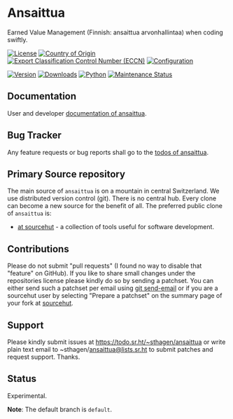 # Ansaittua

Earned Value Management (Finnish: ansaittua arvonhallintaa) when coding swiftly.

[![License](https://git.sr.ht/~sthagen/ansaittua/blob/default/docs/badges/license-spdx-mit.svg)](https://git.sr.ht/~sthagen/ansaittua/tree/default/item/LICENSE)
[![Country of Origin](https://git.sr.ht/~sthagen/ansaittua/blob/default/docs/badges/country-of-origin-name-switzerland-neutral.svg)](https://git.sr.ht/~sthagen/ansaittua/tree/default/item/COUNTRY-OF-ORIGIN)
[![Export Classification Control Number (ECCN)](https://git.sr.ht/~sthagen/ansaittua/blob/default/docs/badges/export-control-classification-number_eccn-ear99-neutral.svg)](https://git.sr.ht/~sthagen/ansaittua/tree/default/item/EXPORT-CONTROL-CLASSIFICATION-NUMBER)
[![Configuration](https://git.sr.ht/~sthagen/ansaittua/blob/default/docs/badges/configuration-sbom.svg)](https://git.sr.ht/~sthagen/ansaittua/tree/default/item/docs/third-party/README.md)

[![Version](https://git.sr.ht/~sthagen/ansaittua/blob/default/docs/badges/latest-release.svg)](https://pypi.python.org/pypi/ansaittua/)
[![Downloads](https://git.sr.ht/~sthagen/ansaittua/blob/default/docs/badges/downloads-per-month.svg)](https://pepy.tech/project/ansaittua)
[![Python](https://git.sr.ht/~sthagen/ansaittua/blob/default/docs/badges/python-versions.svg)](https://pypi.python.org/pypi/ansaittua/)
[![Maintenance Status](https://git.sr.ht/~sthagen/ansaittua/blob/default/docs/badges/commits-per-year.svg)](https://git.sr.ht/~sthagen/ansaittua/log)

## Documentation

User and developer [documentation of ansaittua](https://codes.dilettant.life/docs/ansaittua).

## Bug Tracker

Any feature requests or bug reports shall go to the [todos of ansaittua](https://todo.sr.ht/~sthagen/ansaittua).

## Primary Source repository

The main source of `ansaittua` is on a mountain in central Switzerland.
We use distributed version control (git).
There is no central hub.
Every clone can become a new source for the benefit of all.
The preferred public clone of `ansaittua` is:

* [at sourcehut](https://git.sr.ht/~sthagen/ansaittua) - a collection of tools useful for software development.

## Contributions

Please do not submit "pull requests" (I found no way to disable that "feature" on GitHub).
If you like to share small changes under the repositories license please kindly do so by sending a patchset.
You can either send such a patchset per email using [git send-email](https://git-send-email.io) or 
if you are a sourcehut user by selecting "Prepare a patchset" on the summary page of your fork at [sourcehut](https://git.sr.ht/).

## Support

Please kindly submit issues at https://todo.sr.ht/~sthagen/ansaittua or write plain text email to ~sthagen/ansaittua@lists.sr.ht to submit patches and request support. Thanks.

## Status

Experimental.

**Note**: The default branch is `default`.
